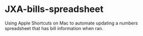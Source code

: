 # JXA-bills-spreadsheet
Using Apple Shortcuts on Mac to automate updating a numbers spreadsheet that has bill information when ran.
